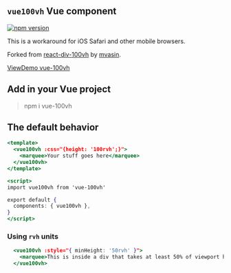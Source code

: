 ## `vue100vh` Vue component
[![npm version](https://badge.fury.io/js/vue-100vh.svg)](https://badge.fury.io/js/vue-100vh)

This is a workaround for iOS Safari and other mobile browsers.

Forked from [react-div-100vh](https://github.com/mvasin/react-div-100vh) by [mvasin](https://github.com/mvasin).

[ViewDemo vue-100vh](https://razumnyak.github.io/vue-div-100vh/)


## Add in your Vue project

> npm i vue-100vh


## The default behavior

```jsx
<template>
  <vue100vh :css="{height: '100rvh';}">
    <marquee>Your stuff goes here</marquee>
  </vue100vh>
</template>

<script>
import vue100vh from 'vue-100vh'

export default {
  components: { vue100vh },
}
</script>
```

### Using `rvh` units
```jsx
  <vue100vh :style="{ minHeight: '50rvh' }">
    <marquee>This is inside a div that takes at least 50% of viewport height.</marquee>
  </vue100vh>
```
